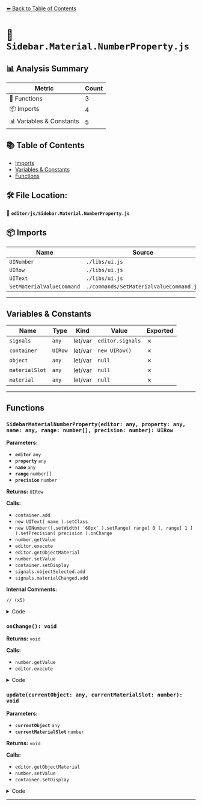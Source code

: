 [⬅️ Back to Table of Contents](../../index.md)

# 📄 `Sidebar.Material.NumberProperty.js`

## 📊 Analysis Summary

| Metric | Count |
|--------|-------|
| 🔧 Functions | 3 |
| 📦 Imports | 4 |
| 📊 Variables & Constants | 5 |

## 📚 Table of Contents

- [Imports](#imports)
- [Variables & Constants](#variables-constants)
- [Functions](#functions)

## 🛠️ File Location:
📂 **`editor/js/Sidebar.Material.NumberProperty.js`**

## 📦 Imports

| Name | Source |
|------|--------|
| `UINumber` | `./libs/ui.js` |
| `UIRow` | `./libs/ui.js` |
| `UIText` | `./libs/ui.js` |
| `SetMaterialValueCommand` | `./commands/SetMaterialValueCommand.js` |


---

## Variables & Constants

| Name | Type | Kind | Value | Exported |
|------|------|------|-------|----------|
| `signals` | `any` | let/var | `editor.signals` | ✗ |
| `container` | `UIRow` | let/var | `new UIRow()` | ✗ |
| `object` | `any` | let/var | `null` | ✗ |
| `materialSlot` | `any` | let/var | `null` | ✗ |
| `material` | `any` | let/var | `null` | ✗ |


---

## Functions

### `SidebarMaterialNumberProperty(editor: any, property: any, name: any, range: number[], precision: number): UIRow`

**Parameters:**

- **`editor`** `any`
- **`property`** `any`
- **`name`** `any`
- **`range`** `number[]`
- **`precision`** `number`

**Returns:** `UIRow`

**Calls:**

- `container.add`
- `new UIText( name ).setClass`
- `new UINumber().setWidth( '60px' ).setRange( range[ 0 ], range[ 1 ] ).setPrecision( precision ).onChange`
- `number.getValue`
- `editor.execute`
- `editor.getObjectMaterial`
- `number.setValue`
- `container.setDisplay`
- `signals.objectSelected.add`
- `signals.materialChanged.add`

**Internal Comments:**
```
// (x5)
```

<details><summary>Code</summary>

```typescript
function SidebarMaterialNumberProperty( editor, property, name, range = [ - Infinity, Infinity ], precision = 2 ) {

	const signals = editor.signals;

	const container = new UIRow();
	container.add( new UIText( name ).setClass( 'Label' ) );

	const number = new UINumber().setWidth( '60px' ).setRange( range[ 0 ], range[ 1 ] ).setPrecision( precision ).onChange( onChange );
	container.add( number );

	let object = null;
	let materialSlot = null;
	let material = null;

	function onChange() {

		if ( material[ property ] !== number.getValue() ) {

			editor.execute( new SetMaterialValueCommand( editor, object, property, number.getValue(), materialSlot ) );

		}

	}

	function update( currentObject, currentMaterialSlot = 0 ) {

		object = currentObject;
		materialSlot = currentMaterialSlot;

		if ( object === null ) return;
		if ( object.material === undefined ) return;

		material = editor.getObjectMaterial( object, materialSlot );

		if ( property in material ) {

			number.setValue( material[ property ] );
			container.setDisplay( '' );

		} else {

			container.setDisplay( 'none' );

		}

	}

	//

	signals.objectSelected.add( update );
	signals.materialChanged.add( update );

	return container;

}
```
</details>

### `onChange(): void`

**Returns:** `void`

**Calls:**

- `number.getValue`
- `editor.execute`

<details><summary>Code</summary>

```typescript
function onChange() {

		if ( material[ property ] !== number.getValue() ) {

			editor.execute( new SetMaterialValueCommand( editor, object, property, number.getValue(), materialSlot ) );

		}

	}
```
</details>

### `update(currentObject: any, currentMaterialSlot: number): void`

**Parameters:**

- **`currentObject`** `any`
- **`currentMaterialSlot`** `number`

**Returns:** `void`

**Calls:**

- `editor.getObjectMaterial`
- `number.setValue`
- `container.setDisplay`

<details><summary>Code</summary>

```typescript
function update( currentObject, currentMaterialSlot = 0 ) {

		object = currentObject;
		materialSlot = currentMaterialSlot;

		if ( object === null ) return;
		if ( object.material === undefined ) return;

		material = editor.getObjectMaterial( object, materialSlot );

		if ( property in material ) {

			number.setValue( material[ property ] );
			container.setDisplay( '' );

		} else {

			container.setDisplay( 'none' );

		}

	}
```
</details>


---